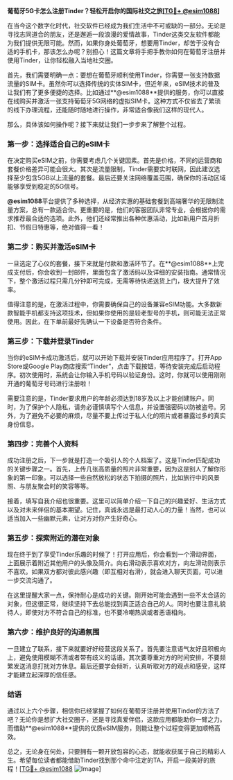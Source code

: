 **葡萄牙5G卡怎么注册Tinder？轻松开启你的国际社交之旅[[TG💪+ @esim1088](https://t.me/s/esim1088)]**

在当今这个数字化时代，社交软件已经成为我们生活中不可或缺的一部分。无论是寻找志同道合的朋友，还是邂逅一段浪漫的爱情故事，Tinder这类交友软件都能为我们提供无限可能。然而，如果你身处葡萄牙，想要用Tinder，却苦于没有合适的手机卡，那该怎么办呢？别担心！这篇文章将手把手教你如何在葡萄牙注册并使用Tinder，让你轻松融入当地社交圈。

首先，我们需要明确一点：要想在葡萄牙顺利使用Tinder，你需要一张支持数据流量的SIM卡。虽然你可以选择传统的实体SIM卡，但近年来，eSIM技术的普及让我们有了更多便捷的选择。比如通过**@esim1088**提供的服务，你可以直接在线购买并激活一张支持葡萄牙5G网络的虚拟SIM卡。这种方式不仅省去了繁琐的线下办理流程，还能随时随地进行操作，非常适合像我们这样的现代人。

那么，具体该如何操作呢？接下来就让我们一步步来了解整个过程。

### **第一步：选择适合自己的eSIM卡**
在决定购买eSIM之前，你需要考虑几个关键因素。首先是价格，不同的运营商和套餐价格差异可能会很大。其次是流量限制，Tinder需要实时联网，因此建议选择至少包含5GB以上流量的套餐。最后还要关注网络覆盖范围，确保你的活动区域能够享受到稳定的5G信号。

**@esim1088**平台提供了多种选择，从经济实惠的基础套餐到高端奢华的无限制流量方案，总有一款适合你。更重要的是，他们的客服团队非常专业，会根据你的需求推荐最合适的选项。此外，他们还经常推出各种优惠活动，比如新用户首月折扣、节假日特惠等，绝对值得一看！

### **第二步：购买并激活eSIM卡**
一旦选定了心仪的套餐，接下来就是付款和激活环节了。在**@esim1088**上完成支付后，你会收到一封邮件，里面包含了激活码以及详细的安装指南。通常情况下，整个激活过程只需几分钟即可完成，无需等待快递送货上门，极大提升了效率。

值得注意的是，在激活过程中，你需要确保自己的设备兼容eSIM功能。大多数新款智能手机都支持这项技术，但如果你使用的是较老型号的手机，则可能无法正常使用。因此，在下单前最好先确认一下设备是否符合条件。

### **第三步：下载并登录Tinder**
当你的eSIM卡成功激活后，就可以开始下载并安装Tinder应用程序了。打开App Store或Google Play商店搜索“Tinder”，点击下载按钮，等待安装完成后启动程序。初次使用时，系统会让你输入手机号码以验证身份。这时，你就可以使用刚刚开通的葡萄牙号码进行注册啦！

需要注意的是，Tinder要求用户的年龄必须达到18岁及以上才能创建账户。同时，为了保护个人隐私，请务必谨慎填写个人信息，并设置强密码以防被盗号。另外，为了避免不必要的麻烦，尽量不要上传过于私人化的照片或者暴露过多的真实身份信息。

### **第四步：完善个人资料**
成功注册之后，下一步就是打造一个吸引人的个人档案了。这是Tinder匹配成功的关键步骤之一。首先，上传几张高质量的照片非常重要，因为这是别人了解你形象的第一印象。可以选择一些自然放松的状态下拍摄的照片，比如旅行中的风景照、与朋友聚会时的笑容等等。

接着，填写自我介绍也很重要。这里可以简单介绍一下自己的兴趣爱好、生活方式以及对未来伴侣的基本期望。记住，真诚永远是最打动人心的力量！当然，也可以适当加入一些幽默元素，让对方对你产生好奇心。

### **第五步：探索附近的潜在对象**
现在终于到了享受Tinder乐趣的时候了！打开应用后，你会看到一个滑动界面，上面展示着附近其他用户的头像及简介。向右滑动表示喜欢对方，向左滑动则表示不喜欢。如果双方都对彼此感兴趣（即互相对右滑），就会进入聊天页面，可以进一步交流沟通了。

在这里提醒大家一点，保持耐心是成功的关键。刚开始可能会遇到一些不太合适的对象，但这很正常，继续坚持下去总能找到真正适合自己的人。同时也要注意礼貌待人，即使对方不符合自己的标准，也不要冷嘲热讽或者恶语相向。

### **第六步：维护良好的沟通氛围**
一旦建立了联系，接下来就要好好经营这段关系了。首先要注意语气友好且积极向上，避免使用模糊不清或者带有歧义的话语。其次要尊重对方的时间安排，不要频繁发送消息打扰对方休息。最后还要学会倾听，认真听取对方的观点和感受，这样才能建立起深厚的信任感。

### **结语**
通过以上六个步骤，相信你已经掌握了如何在葡萄牙注册并使用Tinder的方法了吧？无论你是想扩大社交圈子，还是寻找真爱伴侣，这款应用都能助你一臂之力。而借助**@esim1088**提供的优质eSIM服务，则能让整个过程变得更加顺畅高效。

总之，无论身在何处，只要拥有一颗开放包容的心态，就能收获属于自己的精彩人生。希望每位读者都能借助Tinder找到那个命中注定的TA，开启一段美好的旅程！[[TG💪+ @esim1088](https://t.me/s/esim1088) ![Image](https://i.postimg.cc/4NQfJmqS/Snipaste-2025-05-13-00-14-12.png)]
